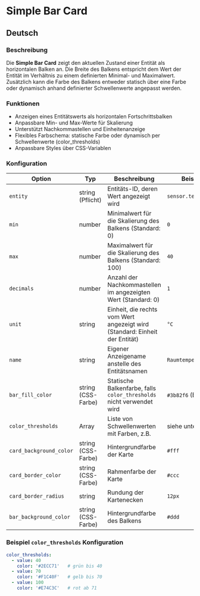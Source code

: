 # Simple Bar Card

## Deutsch

### Beschreibung  
Die **Simple Bar Card** zeigt den aktuellen Zustand einer Entität als horizontalen Balken an. Die Breite des Balkens entspricht dem Wert der Entität im Verhältnis zu einem definierten Minimal- und Maximalwert. Zusätzlich kann die Farbe des Balkens entweder statisch über eine Farbe oder dynamisch anhand definierter Schwellenwerte angepasst werden.

### Funktionen  
- Anzeigen eines Entitätswerts als horizontalen Fortschrittsbalken  
- Anpassbare Min- und Max-Werte für Skalierung  
- Unterstützt Nachkommastellen und Einheitenanzeige  
- Flexibles Farbschema: statische Farbe oder dynamisch per Schwellenwerte (color_thresholds)  
- Anpassbare Styles über CSS-Variablen

### Konfiguration

| Option               | Typ               | Beschreibung                                                         | Beispiel                  |
|----------------------|-------------------|---------------------------------------------------------------------|---------------------------|
| `entity`             | string (Pflicht)   | Entitäts-ID, deren Wert angezeigt wird                              | `sensor.temperatur`       |
| `min`                | number            | Minimalwert für die Skalierung des Balkens (Standard: 0)            | `0`                       |
| `max`                | number            | Maximalwert für die Skalierung des Balkens (Standard: 100)          | `40`                      |
| `decimals`           | number            | Anzahl der Nachkommastellen im angezeigten Wert (Standard: 0)       | `1`                       |
| `unit`               | string            | Einheit, die rechts vom Wert angezeigt wird (Standard: Einheit der Entität) | `°C`                     |
| `name`               | string            | Eigener Anzeigename anstelle des Entitätsnamen                      | `Raumtemperatur`           |
| `bar_fill_color`     | string (CSS-Farbe) | Statische Balkenfarbe, falls `color_thresholds` nicht verwendet wird | `#3b82f6` (Blau)          |
| `color_thresholds`   | Array             | Liste von Schwellenwerten mit Farben, z.B.                           | siehe unten                |
| `card_background_color` | string (CSS-Farbe) | Hintergrundfarbe der Karte                                           | `#fff`                    |
| `card_border_color`  | string (CSS-Farbe) | Rahmenfarbe der Karte                                               | `#ccc`                    |
| `card_border_radius` | string            | Rundung der Kartenecken                                             | `12px`                    |
| `bar_background_color` | string (CSS-Farbe) | Hintergrundfarbe des Balkens                                       | `#ddd`                    |

### Beispiel `color_thresholds` Konfiguration

```yaml
color_thresholds:
  - value: 40
    color: '#2ECC71'   # grün bis 40
  - value: 70
    color: '#F1C40F'   # gelb bis 70
  - value: 100
    color: '#E74C3C'   # rot ab 71

